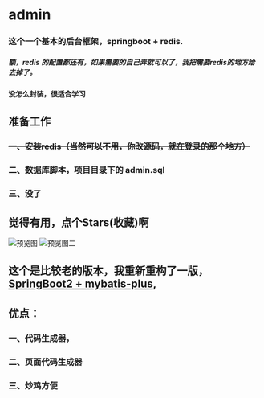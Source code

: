 # admin
### 这个一个基本的后台框架，springboot + redis.
##### 额，redis 的配置都还有，如果需要的自己弄就可以了，我把需要redis的地方给去掉了。
#### 没怎么封装，很适合学习

## 准备工作
### ~~一、安装redis（当然可以不用，你改源码，就在登录的那个地方）~~
### 二、数据库脚本，项目目录下的 admin.sql
### 三、没了 

## 觉得有用，点个Stars(收藏)啊
![预览图](https://github.com/rstyro/admin/blob/master/showimg/2.png)
![预览图二](https://github.com/rstyro/admin/blob/master/showimg/1.png)


## 这个是比较老的版本，我重新重构了一版，[SpringBoot2 + mybatis-plus](https://github.com/rstyro/admin-plus),
## 优点：
### 一、代码生成器，
### 二、页面代码生成器
### 三、炒鸡方便
